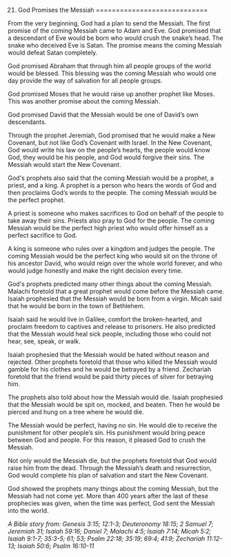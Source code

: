 21. God Promises the Messiah
============================

From the very beginning, God had a plan to send the Messiah. The first
promise of the coming Messiah came to Adam and Eve. God promised that a
descendant of Eve would be born who would crush the snake’s head. The
snake who deceived Eve is Satan. The promise means the coming Messiah
would defeat Satan completely.

God promised Abraham that through him all people groups of the world
would be blessed. This blessing was the coming Messiah who would one day
provide the way of salvation for all people groups.

God promised Moses that he would raise up another prophet like Moses.
This was another promise about the coming Messiah.

God promised David that the Messiah would be one of David’s own
descendants.

Through the prophet Jeremiah, God promised that he would make a New
Covenant, but not like God’s Covenant with Israel. In the New Covenant,
God would write his law on the people’s hearts, the people would know
God, they would be his people, and God would forgive their sins. The
Messiah would start the New Covenant.

God's prophets also said that the coming Messiah would be a prophet, a
priest, and a king. A prophet is a person who hears the words of God and
then proclaims God’s words to the people. The coming Messiah would be
the perfect prophet.

A priest is someone who makes sacrifices to God on behalf of the people
to take away their sins. Priests also pray to God for the people. The
coming Messiah would be the perfect high priest who would offer himself
as a perfect sacrifice to God.

A king is someone who rules over a kingdom and judges the people. The
coming Messiah would be the perfect king who would sit on the throne of
his ancestor David, who would reign over the whole world forever, and
who would judge honestly and make the right decision every time.

God's prophets predicted many other things about the coming Messiah.
Malachi foretold that a great prophet would come before the Messiah
came. Isaiah prophesied that the Messiah would be born from a virgin.
Micah said that he would be born in the town of Bethlehem.

Isaiah said he would live in Galilee, comfort the broken-hearted, and
proclaim freedom to captives and release to prisoners. He also predicted
that the Messiah would heal sick people, including those who could not
hear, see, speak, or walk.

Isaiah prophesied that the Messiah would be hated without reason and
rejected. Other prophets foretold that those who killed the Messiah
would gamble for his clothes and he would be betrayed by a friend.
Zechariah foretold that the friend would be paid thirty pieces of silver
for betraying him.

The prophets also told about how the Messiah would die. Isaiah
prophesied that the Messiah would be spit on, mocked, and beaten. Then
he would be pierced and hung on a tree where he would die.

The Messiah would be perfect, having no sin. He would die to receive the
punishment for other people’s sin. His punishment would bring peace
between God and people. For this reason, it pleased God to crush the
Messiah.

Not only would the Messiah die, but the prophets foretold that God would
raise him from the dead. Through the Messiah’s death and resurrection,
God would complete his plan of salvation and start the New Covenant.

God showed the prophets many things about the coming Messiah, but the
Messiah had not come yet. More than 400 years after the last of these
prophecies was given, when the time was perfect, God sent the Messiah
into the world.

*A Bible story from: Genesis 3:15; 12:1-3; Deuteronomy 18:15; 2 Samuel
7; Jeremiah 31; Isaiah 59:16; Daniel 7; Malachi 4:5; Isaiah 7:14; Micah
5:2; Isaiah 9:1-7; 35:3-5; 61; 53; Psalm 22:18; 35:19; 69:4; 41:9;
Zechariah 11:12-13; Isaiah 50:6; Psalm 16:10-11*
